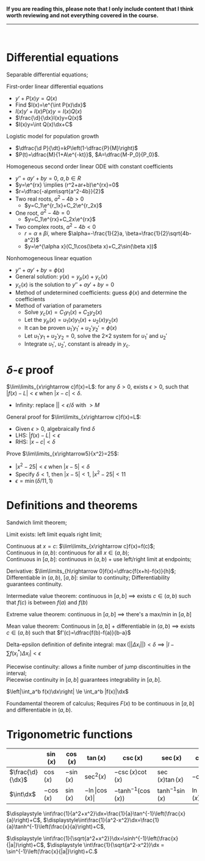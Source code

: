 <script type="text/javascript" src="http://cdn.mathjax.org/mathjax/latest/MathJax.js?config=TeX-AMS-MML_HTMLorMML"></script>
<script type="text/x-mathjax-config">
    MathJax.Hub.Config({ tex2jax: {inlineMath: [['$', '$']]}, messageStyle: "none" });
</script>

$\newcommand{\e}{\operatorname{e}}$

$\newcommand{\d}{\mathrm{d}}$
$\newcommand{\dx}{\d{x}}$
$\newcommand{\dy}{\d{y}}$
$\newcommand{\du}{\d{u}}$
$\newcommand{\dt}{\d{t}}$

**If you are reading this, please note that I only include content that I think worth reviewing and not everything covered in the course.**

<hr/><br/>


# Differential equations

Separable differential equations;

First-order linear differential equations
 - $y'+P(x)y=Q(x)$
 - Find $I(x)=\e^{\int P(x)\dx}$
 - $I(x)y'+I(x)P(x)y=I(x)Q(x)$
 - $\frac{\d}{\dx}I(x)y=Q(x)$
 - $I(x)y=\int Q(x)\dx+C$

Logistic model for population growth
 - $\dfrac{\d P}{\dt}=kP\left(1-\dfrac{P}{M}\right)$
 - $P(t)=\dfrac{M}{1+A\e^{-kt}}$, $A=\dfrac{M-P_0}{P_0}$.

Homogeneous second order linear ODE with constant coefficients
 - $y''+ay'+by=0$, $a,b\in R$
 - $y=\e^{rx} \implies (r^2+ar+b)\e^{rx}=0$
 - $r=\dfrac{-a\pm\sqrt{a^2-4b}}{2}$
 - Two real roots, $a^2-4b>0$
   - $y=C_1\e^{r_1x}+C_2\e^{r_2x}$
 - One root, $a^2-4b=0$
   - $y=C_1\e^{rx}+C_2x\e^{rx}$
 - Two complex roots, $a^2-4b<0$
   - $r=\alpha\pm\beta i$, where $\alpha=-\frac{1}{2}a, \beta=\frac{1}{2}\sqrt{4b-a^2}$
   - $y=\e^{\alpha x}(C_1\cos(\beta x)+C_2\sin(\beta x))$

Nonhomogeneous linear equation
 - $y''+ay'+by=\phi(x)$
 - General solution: $y(x)=y_p(x)+y_c(x)$
 - $y_c(x)$ is the solution to $y''+ay'+by=0$
 - Method of undetermined coefficients: guess $\phi(x)$ and determine the coefficients
 - Method of variation of parameters
   - Solve $y_c(x)=C_1y_1(x)+C_2y_2(x)$
   - Let the $y_p(x)=u_1(x)y_1(x)+u_2(x)y_2(x)$
   - It can be proven $u_1'y_1'+u_2'y_2'=\phi(x)$
   - Let $u_1'y_1+u_2'y_2=0$, solve the 2×2 system for $u_1'$ and $u_2'$
   - Integrate $u_1'$, $u_2'$, constant is already in $y_c$.


# $\delta$-$\epsilon$ proof

$\lim\limits_{x\rightarrow c}f(x)=L$: for any $\delta>0$, exists $\epsilon>0$, such that $|f(x)-L|<\epsilon$ when $|x-c|<\delta$.
 - Infinity: replace $||<\epsilon/\delta$ with $>M$

General proof for $\lim\limits_{x\rightarrow c}f(x)=L$:
 - Given $\epsilon>0$, algebraically find $\delta$
 - LHS: $|f(x)-L|<\epsilon$
 - RHS: $|x-c|<\delta$

Prove $\lim\limits_{x\rightarrow5}{x^2}=25$:
 - $|x^2-25|<\epsilon$ when $|x-5|<\delta$
 - Specify $\delta<1$, then $|x-5|<1$, $|x^2-25|<11$
 - $\epsilon = \min(\delta/11, 1)$


# Definitions and theorems

Sandwich limit theorem;

Limit exists: left limit equals right limit;

Continuous at $x=c$: $\lim\limits_{x\rightarrow c}f(x)=f(c)$;  
Continuous in $(a,b)$: continuous for all $x\in(a,b)$;  
Continuous in $[a,b]$: continuous in $(a,b)$ + use left/right limit at endpoints;

Derivative: $\lim\limits_{h\rightarrow 0}f(x)=\dfrac{f(x+h)-f(x)}{h}$;
Differentiable in $(a,b)$, $[a,b]$: similar to continuity;  Differentiability guarantees continuity.

Intermediate value theorem: continuous in $[a,b]$ $\implies$ exists $c\in(a,b)$ such that $f(c)$ is between $f(a)$ and $f(b)$

Extreme value theorem: continuous in $[a,b]$ $\implies$ there's a max/min in $[a,b]$

Mean value theorem: Continuous in $[a,b]$ + differentiable in $(a,b)$ $\implies$ exists $c\in(a,b)$ such that $f'(c)=\dfrac{f(b)-f(a)}{b-a}$

Delta-epsilon definition of definite integral: $\max(||\Delta x_i||)<\delta$ $\implies$ $|I-\sum f(x_i^\ast)\Delta x_i|<\epsilon$

Piecewise continuity: allows a finite number of jump discontinuities in the interval;  
Piecewise continuity in $[a,b]$ guarantees integrability in $[a,b]$.

$\left|\int_a^b f(x)\dx\right| \le \int_a^b |f(x)|\dx$

Foundamental theorem of calculus; Requires $F(x)$ to be continuous in $[a,b]$ and differentiable in $(a,b)$.


# Trigonometric functions

| | $\sin(x)$ | $\cos(x)$ | $\tan(x)$ | $\csc(x)$ | $\sec(x)$ | $\cot(x)$ |
| --- | --- | --- | --- | --- | --- | --- |
| $\frac{\d}{\dx}$ | $\cos(x)$ | $-\sin(x)$ | $\sec^2(x)$ | $-\csc(x)\cot(x)$ | $\sec(x)\tan(x)$ | $-\csc^2(x)$ |
| $\int\dx$ | $-\cos(x)$ | $\sin(x)$ | $-\ln\|\cos(x)\|$ | $-\tanh^{-1}(\cos(x))$ | $\tanh^{-1}\sin(x)$ | $\ln\|\sin(x)\|$ |

$\displaystyle \int\frac{1}{a^2+x^2}\dx=\frac{1}{a}\tan^{-1}\left(\frac{x}{a}\right)+C$,
$\displaystyle\int\frac{1}{a^2-x^2}\dx=\frac{1}{a}\tanh^{-1}\left(\frac{x}{a}\right)+C$,

$\displaystyle \int\frac{1}{\sqrt{a^2+x^2}}\dx=\sinh^{-1}\left(\frac{x}{|a|}\right)+C$,
$\displaystyle \int\frac{1}{\sqrt{a^2-x^2}}\dx = \sin^{-1}\left(\frac{x}{|a|}\right)+C.$
